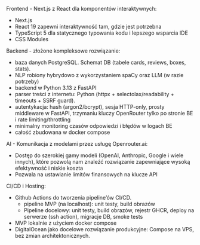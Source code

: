 Frontend - Next.js z React dla komponentów interaktywnych:
- Next.js
- React 19 zapewni interaktywność tam, gdzie jest potrzebna
- TypeScript 5 dla statycznego typowania kodu i lepszego wsparcia IDE
- CSS Modules

Backend - złożone kompleksowe rozwiązanie:
- baza danych PostgreSQL. Schemat DB (tabele cards, reviews, boxes, stats).
- NLP robiony hybrydowo z wykorzystaniem spaCy oraz LLM (w razie potrzeby)
- backend w Python 3.13 z FastAPI
- parser treści z internetu: Python (httpx + selectolax/readability + timeouts + SSRF guard).
- autentykacja: hash (argon2/bcrypt), sesja HTTP-only, prosty middleware w FastAPI, trzymaniu kluczy OpenRouter tylko po stronie BE i rate limiting/throttling
- minimalny monitoring czasów odpowiedzi i błędów w logach BE
- całość zbudowana w docker compose

AI - Komunikacja z modelami przez usługę Openrouter.ai:
- Dostęp do szerokiej gamy modeli (OpenAI, Anthropic, Google i wiele innych), które pozwolą nam znaleźć rozwiązanie zapewniające wysoką efektywność i niskie koszta
- Pozwala na ustawianie limitów finansowych na klucze API

CI/CD i Hosting:
- Github Actions do tworzenia pipeline’ów CI/CD. 
    - pipeline MVP (na localhost): unit testy, build obrazów
    - Pipeline docelowy: unit testy, build obrazów, rejestr GHCR, deploy na serwerze (ssh action), migracje DB, smoke tests
- MVP lokalnie z użyciem docker compose
- DigitalOcean jako docelowe rozwiązanie produkcyjne: Compose na VPS, bez zmian architektonicznych.